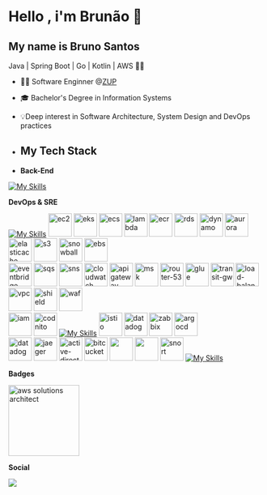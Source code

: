 # Hello , i'm Brunão 👋

## My name is Bruno Santos
Java | Spring Boot | Go | Kotlin | AWS 🥷🏻
- 👩‍💻 Software Enginner @[ZUP](https://zup.com.br/)
- 🎓 Bachelor's Degree in Information Systems
- 💡Deep interest in Software Architecture, System Design and DevOps practices

- ## My Tech Stack

- **Back-End**

[![My Skills](https://skillicons.dev/icons?i=java,spring,golang,kotlin,kafka,rabbitmq,postgresql,mysql,redis,mongodb&theme=light)](https://skillicons.dev)

**DevOps & SRE**

[![My Skills](https://skillicons.dev/icons?i=aws)]()
<img alt="ec2" src="https://cloud-icons.onemodel.app/aws/Architecture-Service-Icons_01312023/Arch_Compute/64/Arch_Amazon-EC2_64@5x.png" width="46px" height="46px">
<img alt="eks" src="https://cloud-icons.onemodel.app/aws/Architecture-Service-Icons_01312023/Arch_Containers/48/Arch_Amazon-EKS-Cloud_48.svg" width="46px" height="46px">
<img alt="ecs" src="https://cloud-icons.onemodel.app/aws/Architecture-Service-Icons_01312023/Arch_Containers/48/Arch_Amazon-Elastic-Container-Service_48.svg" width="46px" height="46px">
<img alt="lambda" src="https://cloud-icons.onemodel.app/aws/Architecture-Service-Icons_01312023/Arch_Compute/48/Arch_AWS-Lambda_48.svg" width="46px" height="46px">
<img alt="ecr" src="https://cloud-icons.onemodel.app/aws/Architecture-Service-Icons_01312023/Arch_Containers/48/Arch_Amazon-Elastic-Container-Registry_48.svg" width="46px" height="46px">
<img alt="rds" src="https://cloud-icons.onemodel.app/aws/Architecture-Service-Icons_01312023/Arch_Database/48/Arch_Amazon-RDS_48.svg" width="46px" height="46px">
<img alt="dynamo" src="https://cloud-icons.onemodel.app/aws/Architecture-Service-Icons_01312023/Arch_Database/48/Arch_Amazon-DynamoDB_48.svg" width="46px" height="46px">
<img alt="aurora" src="https://cloud-icons.onemodel.app/aws/Architecture-Service-Icons_01312023/Arch_Database/48/Arch_Amazon-Aurora_48.svg" width="46px" height="46px">
<img alt="elasticache" src="https://cloud-icons.onemodel.app/aws/Architecture-Service-Icons_01312023/Arch_Database/48/Arch_Amazon-ElastiCache_48.svg" width="46px" height="46px">
<img alt="s3" src="https://cloud-icons.onemodel.app/aws/Architecture-Service-Icons_01312023/Arch_Storage/48/Arch_Amazon-Simple-Storage-Service_48.svg" width="46px" height="46px">
<img alt="snowball" src="https://cloud-icons.onemodel.app/aws/Architecture-Service-Icons_01312023/Arch_Storage/48/Arch_AWS-Snowball_48.svg" width="46px" height="46px">
<img alt="ebs" src="https://cloud-icons.onemodel.app/aws/Architecture-Service-Icons_01312023/Arch_Storage/48/Arch_Amazon-Elastic-Block-Store_48.svg" width="46px" height="46px">
<br>
<img alt="eventbridge" src="https://cloud-icons.onemodel.app/aws/Architecture-Service-Icons_01312023/Arch_App-Integration/Arch_48/Arch_Amazon-EventBridge_48.svg" width="46px" height="46px">
<img alt="sqs" src="https://cloud-icons.onemodel.app/aws/Architecture-Service-Icons_01312023/Arch_App-Integration/Arch_48/Arch_Amazon-Simple-Queue-Service_48.svg" width="46px" height="46px">
<img alt="sns" src="https://cloud-icons.onemodel.app/aws/Architecture-Service-Icons_01312023/Arch_App-Integration/Arch_48/Arch_Amazon-Simple-Notification-Service_48.svg" width="46px" height="46px">
<img alt="cloudwatch" src="https://cloud-icons.onemodel.app/aws/Architecture-Service-Icons_01312023/Arch_Management-Governance/48/Arch_Amazon-CloudWatch_48.svg" width="46px" height="46px">
<img alt="apigateway" src="https://cloud-icons.onemodel.app/aws/Architecture-Service-Icons_01312023/Arch_App-Integration/Arch_48/Arch_%20Amazon-API-Gateway_48.svg" width="46px" height="46px">
<img alt="msk" src="https://cloud-icons.onemodel.app/aws/Architecture-Service-Icons_01312023/Arch_Analytics/Arch_48/Arch_Amazon-Managed-Streaming-for-Apache-Kafka_48.svg" width="46px" height="46px">
<img alt="router-53" src="https://cloud-icons.onemodel.app/aws/Architecture-Service-Icons_01312023/Arch_Networking-Content-Delivery/64/Arch_Amazon-Route-53_64@5x.png" width="46px" height="46px">
<img alt="glue" src="https://cloud-icons.onemodel.app/aws/Architecture-Service-Icons_01312023/Arch_Analytics/Arch_48/Arch_AWS-Glue_48.svg" width="46px" height="46px">
<img alt="transit-gw" src="https://cloud-icons.onemodel.app/aws/Architecture-Service-Icons_01312023/Arch_Networking-Content-Delivery/48/Arch_AWS-Transit-Gateway_48.svg" width="46px" height="46px">
<img alt="load-balancer" src="https://cloud-icons.onemodel.app/aws/Architecture-Service-Icons_01312023/Arch_Networking-Content-Delivery/48/Arch_Elastic-Load-Balancing_48.svg" width="46px" height="46px">
<img alt="vpc" src="https://cloud-icons.onemodel.app/aws/Architecture-Service-Icons_01312023/Arch_Networking-Content-Delivery/48/Arch_Amazon-Virtual-Private-Cloud_48.svg" width="46px" height="46px">
<img alt="shield" src="https://cloud-icons.onemodel.app/aws/Architecture-Service-Icons_01312023/Arch_Security-Identity-Compliance/48/Arch_AWS-Shield_48.svg" width="46px" height="46px">
<img alt="waf" src="https://cloud-icons.onemodel.app/aws/Architecture-Service-Icons_01312023/Arch_Security-Identity-Compliance/48/Arch_AWS-WAF_48.svg" width="46px" height="46px">
<br>
<img alt="iam" src="https://cloud-icons.onemodel.app/aws/Architecture-Service-Icons_01312023/Arch_Security-Identity-Compliance/48/Arch_AWS-Identity-and-Access-Management_48.svg" width="46px" height="46px">
<img alt="codnito" src="https://cloud-icons.onemodel.app/aws/Architecture-Service-Icons_01312023/Arch_Security-Identity-Compliance/48/Arch_Amazon-Cognito_48.svg" width="46px" height="46px">
[![My Skills](https://skillicons.dev/icons?i=docker,kubernetes,grafana,prometheus,ansible,terraform)]()
<img alt="istio" src="https://dt-cdn.net/hub/logos/istio-and-envoy-service-mesh-prometheus.png" width="46" height="46"/>
<img alt="datadog" src="https://encrypted-tbn0.gstatic.com/images?q=tbn:ANd9GcTdjkTMvj42vuYcmDntHYVT5lqGeEtPtK2Gmg&s" width="46px" height="46px">
<img alt="zabbix" src="https://www.vectorlogo.zone/logos/zabbix/zabbix-icon.svg" width="46" height="46"/>
<img alt="argocd" src="https://www.vectorlogo.zone/logos/argoprojio/argoprojio-icon.svg" width="46" height="46"/>
<br>
<img alt="datadog" src="https://static-00.iconduck.com/assets.00/datadog-icon-1915x2048-i5fk5tcw.png" width="46" height="46"/>
<img alt="jaeger" src="https://encrypted-tbn0.gstatic.com/images?q=tbn:ANd9GcSbiA0ETD6XFeMk7fSPnZOUvEqReLuWvy08Rw&s" width="46" height="46"/>
<img alt="active-directory" src="https://cdn.worldvectorlogo.com/logos/azure-active-directory-1.svg" width="46" height="46"/>
<img alt="bitcucket" src="https://encrypted-tbn0.gstatic.com/images?q=tbn:ANd9GcTy_s3eLcMBJLgOvc5kbm0UOrap8VvfPZ1zOg&s" width="46" height="46"/>
<img src="https://logo.svgcdn.com/d/opentelemetry-original.svg" width="46" height="46">
<img src="https://bandalo.it/wp-content/uploads/2013/05/vmware_vsphere_client_high_def_icon_by_flakshack-d4o96dy.png" width="46" height="46">
<img alt="snort" src="https://img.icons8.com/?size=100&id=9b5wowKIlo9d&format=png&color=000000" width="46" height="46">
[![My Skills](https://skillicons.dev/icons?i=github,gitlab,azure&theme=light)]()

**Badges**

<img alt="aws solutions architect" src="https://images.credly.com/size/340x340/images/0e284c3f-5164-4b21-8660-0d84737941bc/image.png" height="140px">


**Social**

<img src="https://github-readme-stats.vercel.app/api/top-langs/?username=Brun0Santos&hide=html,powershell,shell,css&size_weight=0.03&count_weight=0&langs_count=5&layout=compact&theme=default">
